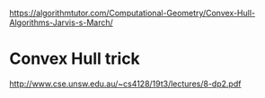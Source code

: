 https://algorithmtutor.com/Computational-Geometry/Convex-Hull-Algorithms-Jarvis-s-March/

# Convex Hull trick

http://www.cse.unsw.edu.au/~cs4128/19t3/lectures/8-dp2.pdf
